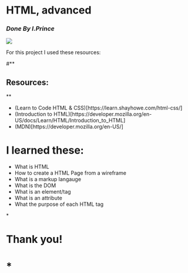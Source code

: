 **<h1>HTML, advanced</h1>**
_<h3>Done By I.Prince</h3>_
<img src="![image](https://github.com/iranziprince01/alu-web-development/assets/116654088/8a8ae1e5-70f8-4fd3-a637-f472836c456a)"><br>
<p>For this project I used these resources:</p>
#**<h2>Resources:</h2>**
<ul>
  <li>(Learn to Code HTML & CSS)[https://learn.shayhowe.com/html-css/]</li>
  <li>(Introduction to HTML)[https://developer.mozilla.org/en-US/docs/Learn/HTML/Introduction_to_HTML]</li>
  <li>(MDN)[https://developer.mozilla.org/en-US/]</li>
</ul>

# I learned these:
<ul>
  <li>What is HTML</li>
  <li>How to create a HTML Page from a wireframe</li>
  <li>What is a markup langauge</li>
  <li>What is the DOM</li>
  <li>What is an element/tag</li>
  <li>What is an attribute</li>
  <li>What the purpose of each HTML tag</li>
</ul>
*<h1>Thank you!<h1>*
